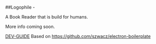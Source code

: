 ##Logophile - 

A Book Reader that is build for humans.

More info coming soon.


[DEV-GUIDE](https://github.com/Logophile/logophile/blob/master/DEV-README.md)
Based on https://github.com/szwacz/electron-boilerplate



